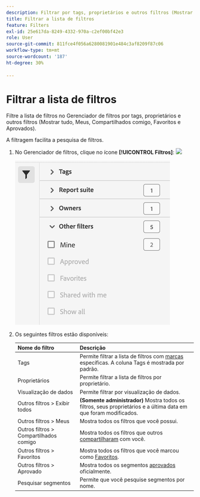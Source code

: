 ```yaml
---
description: Filtrar por tags, proprietários e outros filtros (Mostrar tudo, Meus, Compartilhados comigo, Favoritos e Aprovados).
title: Filtrar a lista de filtros
feature: Filters
exl-id: 25e617da-8249-4332-970a-c2ef00bf42e3
role: User
source-git-commit: 811fce4f056a6280081901e484c3af8209f87c06
workflow-type: tm+mt
source-wordcount: '187'
ht-degree: 30%

---
```


# Filtrar a lista de filtros

Filtre a lista de filtros no Gerenciador de filtros por tags, proprietários e outros filtros (Mostrar tudo, Meus, Compartilhados comigo, Favoritos e Aprovados).

A filtragem facilita a pesquisa de filtros.

1. No Gerenciador de filtros, clique no ícone **[!UICONTROL Filtros]**: ![](https://spectrum.adobe.com/static/icons/workflow_18/Smock_Filter_18_N.svg)

   ![Gerenciador de Filtros mostrando o ícone Filtros e os filtros disponíveis.](assets/filtering.png)

2. Os seguintes filtros estão disponíveis:

   | Nome do filtro | Descrição |
   |---|---|
   | Tags | Permite filtrar a lista de filtros com [marcas](/help/components/filters/filters-tag.md) específicas. A coluna Tags é mostrada por padrão. |
   | Proprietários | Permite filtrar a lista de filtros por proprietário. |
   | Visualização de dados | Permite filtrar por visualização de dados. |
   | Outros filtros > Exibir todos | **(Somente administrador)** Mostra todos os filtros, seus proprietários e a última data em que foram modificados. |
   | Outros filtros > Meus | Mostra todos os filtros que você possui. |
   | Outros filtros > Compartilhados comigo | Mostra todos os filtros que outros [compartilharam](/help/components/filters/filters-share.md) com você. |
   | Outros filtros > Favoritos | Mostra todos os filtros que você marcou como [Favoritos](/help/components/filters/filters-favorite.md). |
   | Outros filtros > Aprovado | Mostra todos os segmentos [aprovados](/help/components/filters/filters-approve.md) oficialmente. |
   | Pesquisar segmentos | Permite que você pesquise segmentos por nome. |
